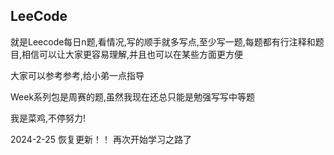 
## LeeCode

就是Leecode每日n题,看情况,写的顺手就多写点,至少写一题,每题都有行注释和题目,相信可以让大家更容易理解,并且也可以在某些方面更方便

大家可以参考参考,给小弟一点指导

Week系列包是周赛的题,虽然我现在还总只能是勉强写写中等题

我是菜鸡,不停努力!


2024-2-25 恢复更新！！   再次开始学习之路了